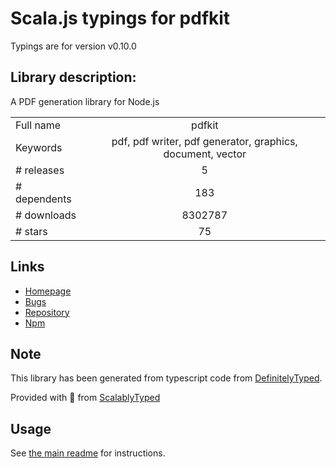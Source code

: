 
# Scala.js typings for pdfkit

Typings are for version v0.10.0

## Library description:
A PDF generation library for Node.js

|                    |                 |
| ------------------ | :-------------: |
| Full name          | pdfkit |
| Keywords           | pdf, pdf writer, pdf generator, graphics, document, vector |
| # releases         | 5 |
| # dependents       | 183 |
| # downloads        | 8302787 |
| # stars            | 75 |

## Links
- [Homepage](http://pdfkit.org/)
- [Bugs](https://github.com/foliojs/pdfkit/issues)
- [Repository](https://github.com/foliojs/pdfkit)
- [Npm](https://www.npmjs.com/package/pdfkit)
    


## Note
This library has been generated from typescript code from [DefinitelyTyped](https://definitelytyped.org).

Provided with :purple_heart: from [ScalablyTyped](https://github.com/oyvindberg/ScalablyTyped)

## Usage
See [the main readme](../../readme.md) for instructions.


